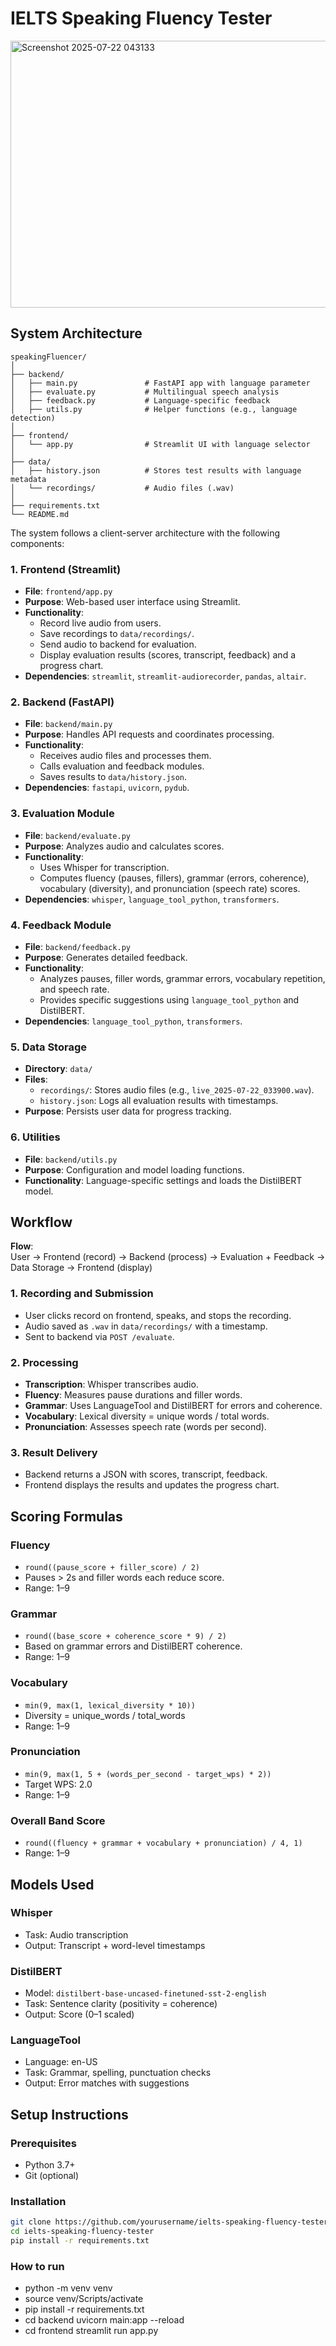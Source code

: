 # IELTS Speaking Fluency Tester
<img width="817" height="427" alt="Screenshot 2025-07-22 043133" src="https://github.com/user-attachments/assets/5aa0213b-9f0b-4213-9bbe-0f67cf3206e2" />

## System Architecture
```text
speakingFluencer/
│
├── backend/
│   ├── main.py               # FastAPI app with language parameter
│   ├── evaluate.py           # Multilingual speech analysis
│   ├── feedback.py           # Language-specific feedback
│   ├── utils.py              # Helper functions (e.g., language detection)
│
├── frontend/
│   └── app.py                # Streamlit UI with language selector
│
├── data/
│   ├── history.json          # Stores test results with language metadata
│   └── recordings/           # Audio files (.wav)
│
├── requirements.txt
└── README.md
```
The system follows a client-server architecture with the following components:

### 1. Frontend (Streamlit)
- **File**: `frontend/app.py`
- **Purpose**: Web-based user interface using Streamlit.
- **Functionality**:
  - Record live audio from users.
  - Save recordings to `data/recordings/`.
  - Send audio to backend for evaluation.
  - Display evaluation results (scores, transcript, feedback) and a progress chart.
- **Dependencies**: `streamlit`, `streamlit-audiorecorder`, `pandas`, `altair`.

### 2. Backend (FastAPI)
- **File**: `backend/main.py`
- **Purpose**: Handles API requests and coordinates processing.
- **Functionality**:
  - Receives audio files and processes them.
  - Calls evaluation and feedback modules.
  - Saves results to `data/history.json`.
- **Dependencies**: `fastapi`, `uvicorn`, `pydub`.

### 3. Evaluation Module
- **File**: `backend/evaluate.py`
- **Purpose**: Analyzes audio and calculates scores.
- **Functionality**:
  - Uses Whisper for transcription.
  - Computes fluency (pauses, fillers), grammar (errors, coherence), vocabulary (diversity), and pronunciation (speech rate) scores.
- **Dependencies**: `whisper`, `language_tool_python`, `transformers`.

### 4. Feedback Module
- **File**: `backend/feedback.py`
- **Purpose**: Generates detailed feedback.
- **Functionality**:
  - Analyzes pauses, filler words, grammar errors, vocabulary repetition, and speech rate.
  - Provides specific suggestions using `language_tool_python` and DistilBERT.
- **Dependencies**: `language_tool_python`, `transformers`.

### 5. Data Storage
- **Directory**: `data/`
- **Files**:
  - `recordings/`: Stores audio files (e.g., `live_2025-07-22_033900.wav`).
  - `history.json`: Logs all evaluation results with timestamps.
- **Purpose**: Persists user data for progress tracking.

### 6. Utilities
- **File**: `backend/utils.py`
- **Purpose**: Configuration and model loading functions.
- **Functionality**: Language-specific settings and loads the DistilBERT model.

## Workflow

**Flow**:  
User → Frontend (record) → Backend (process) → Evaluation + Feedback → Data Storage → Frontend (display)

### 1. Recording and Submission
- User clicks record on frontend, speaks, and stops the recording.
- Audio saved as `.wav` in `data/recordings/` with a timestamp.
- Sent to backend via `POST /evaluate`.

### 2. Processing
- **Transcription**: Whisper transcribes audio.
- **Fluency**: Measures pause durations and filler words.
- **Grammar**: Uses LanguageTool and DistilBERT for errors and coherence.
- **Vocabulary**: Lexical diversity = unique words / total words.
- **Pronunciation**: Assesses speech rate (words per second).

### 3. Result Delivery
- Backend returns a JSON with scores, transcript, feedback.
- Frontend displays the results and updates the progress chart.

## Scoring Formulas

### Fluency
- `round((pause_score + filler_score) / 2)`
- Pauses > 2s and filler words each reduce score.
- Range: 1–9

### Grammar
- `round((base_score + coherence_score * 9) / 2)`
- Based on grammar errors and DistilBERT coherence.
- Range: 1–9

### Vocabulary
- `min(9, max(1, lexical_diversity * 10))`
- Diversity = unique_words / total_words
- Range: 1–9

### Pronunciation
- `min(9, max(1, 5 + (words_per_second - target_wps) * 2))`
- Target WPS: 2.0
- Range: 1–9

### Overall Band Score
- `round((fluency + grammar + vocabulary + pronunciation) / 4, 1)`
- Range: 1–9

## Models Used

### Whisper
- Task: Audio transcription
- Output: Transcript + word-level timestamps

### DistilBERT
- Model: `distilbert-base-uncased-finetuned-sst-2-english`
- Task: Sentence clarity (positivity = coherence)
- Output: Score (0–1 scaled)

### LanguageTool
- Language: en-US
- Task: Grammar, spelling, punctuation checks
- Output: Error matches with suggestions

## Setup Instructions

### Prerequisites
- Python 3.7+
- Git (optional)

### Installation
```bash
git clone https://github.com/yourusername/ielts-speaking-fluency-tester.git
cd ielts-speaking-fluency-tester
pip install -r requirements.txt
```
### How to run
- python -m venv venv
- source venv/Scripts/activate
- pip install -r requirements.txt
- cd backend uvicorn main:app --reload
- cd frontend streamlit run app.py
